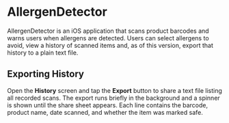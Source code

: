 # AllergenDetector

AllergenDetector is an iOS application that scans product barcodes and warns users when allergens are detected. Users can select allergens to avoid, view a history of scanned items and, as of this version, export that history to a plain text file.

## Exporting History

Open the **History** screen and tap the **Export** button to share a text file listing all recorded scans. The export runs briefly in the background and a spinner is shown until the share sheet appears. Each line contains the barcode, product name, date scanned, and whether the item was marked safe.
